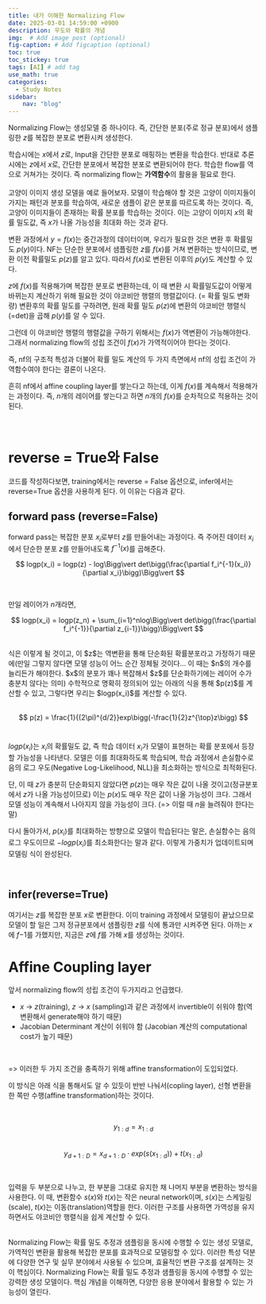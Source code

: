 ```yaml
---
title: 내가 이해한 Normalizing Flow
date: 2025-03-01 14:59:00 +0900
description: 우도와 확률의 개념
img:  # Add image post (optional)
fig-caption: # Add figcaption (optional)
toc: true
toc_stickey: true
tags: [AI] # add tag
use_math: true
categories:
  - Study Notes
sidebar:
    nav: "blog"
---
```



Normalizing Flow는 생성모델 중 하나이다. 즉, 간단한 분포(주로 정규 분포)에서 샘플링한 $z$를 복잡한 분포로 변환시켜 생성한다. <br/>

학습시에는 $x$에서 $z$로, Input을 간단한 분포로 매핑하는 변환을 학습한다. 반대로 추론시에는 $z$에서 $x$로, 간단한 분포에서 복잡한 분포로 변환되어야 한다. 학습한 flow를 역으로 거쳐가는 것이다. 즉 normalizing flow는 **가역함수**의 활용을 필요로 한다. 
<br/>
<br/>
고양이 이미지 생성 모델을 예로 들어보자. 모델이 학습해야 할 것은 고양이 이미지들이 가지는 패턴과 분포를 학습하여, 새로운 샘플이 같은 분포를 따르도록 하는 것이다. 즉, 고양이 이미지들이 존재하는 확률 분포를 학습하는 것이다. 이는 고양이 이미지 $x$의 확률 밀도값, 즉 $x$가 나올 가능성을 최대화 하는 것과 같다.
<br/>

변환 과정에서 $y = f(x)$는 중간과정의 데이터이며, 우리가 필요한 것은 변환 후 확률밀도 $p(y)$이다. NF는 단순한 분포에서 샘플링한 $z$를 $f(x)$를 거쳐 변환하는 방식이므로,  변환 이전 확률밀도 $p(z)$를 알고 있다. 따라서 $f(x)$로 변환된 이후의 $p(y)$도 계산할 수 있다.
<br/>

$z$에 $f(x)$를 적용해가며 복잡한 분포로 변환하는데, 이 때 변환 시 확률밀도값이 어떻게 바뀌는지 계산하기 위해 필요한 것이 야코비안 행렬의 행렬값이다. (= 확률 밀도 변화량)
변환후의 확률 밀도를 구하려면, 원래 확률 밀도 $p(z)$에 변환의 야코비안 행렬식(=det)을 곱해 $p(y)$를 알 수 있다.
<br/>

그런데 이 야코비안 행렬의 행렬값을 구하기 위해서는 $f(x)$가 역변환이 가능해야한다. 그래서 normalizing flow의 성립 조건이 $f(x)$가 가역적이어야 한다는 것이다.
<br/>

즉, nf의 구조적 특성과 더불어 확률 밀도 계산의 두 가지 측면에서 nf의 성립 조건이 가역함수여야 한다는 결론이 나온다.
<br/>

흔히 nf에서 affine coupling layer를 쌓는다고 하는데, 이게 $f(x)$를 계속해서 적용해가는 과정이다. 즉, $n$개의 레이어를 쌓는다고 하면 $n$개의 $f(x)$를 순차적으로 적용하는 것이 된다.
<br/>
<br/>
<br/>

# reverse = True와 False

코드를 작성하다보면, training에서는 reverse = False 옵션으로, infer에서는 reverse=True 옵션을 사용하게 된다. 이 이유는 다음과 같다.
<br/>

##  forward pass (reverse=False)

forward pass는 복잡한 분포 $x_i$로부터 $z$를 만들어내는 과정이다. 즉 주어진 데이터 $x_i$에서 단순한 분포 $z$를 만들어내도록 $f^{-1}(x)$를 곱해준다.
<br/>

$$
logp(x_i) = logp(z) - log\Bigg\vert det\bigg(\frac{\partial f_i^{-1}(x_i)}{\partial x_i}\bigg)\Bigg\vert
$$

<br/>

만일 레이어가 $n$개라면,
<br/>

$$
logp(x_i) = logp(z_n) + \sum_{i=1}^nlog\Bigg\vert det\bigg(\frac{\partial f_i^{-1}}{\partial z_{i-1}}\bigg)\Bigg\vert
$$

<br/>
식은 이렇게 될 것이고, 이 $z$는 역변환을 통해 단순화된 확률분포라고 가정하기 때문에(만일 그렇지 않다면 모델 성능이 어느 순간 정체될 것이다... 이 때는 $n$의 개수를 늘리든가 해야한다. $x$의 분포가 꽤나 복잡해서 $z$를 단순화하기에는 레이어 수가 충분치 않다는 의미) 수학적으로 명확히 정의되어 있는 아래의 식을 통해 $p(z)$를 계산할 수 있고, 그렇다면 우리는 $logp(x_i)$를 계산할 수 있다.
<br/>
<br/>

$$
p(z) = \frac{1}{(2\pi)^{d/2}}exp\bigg(-\frac{1}{2}z^{\top}z\bigg)
$$
<br/>

$logp(x_i)$는 $x_i$의 확률밀도 값, 즉 학습 데이터 $x_i$가 모델이 표현하는 확률 분포에서 등장할 가능성을 나타낸다. 모델은 이를 최대화하도록 학습되며, 학습 과정에서 손실함수로 음의 로그 우도(Negative Log-Likelihood, NLL)을 최소화하는 방식으로 최적화된다.
<br/>

단, 이 때 $z$가 충분히 단순화되지 않았다면 $p(z)$는 매우 작은 값이 나올 것이고(정규분포에서 $z$가 나올 가능성이므로) 이는 $p(x)$도 매우 작은 값이 나올 가능성이 크다. 그래서 모델 성능이 계속해서 나아지지 않을 가능성이 크다. (=> 이럴 때 $n$을 늘려줘야 한다는 말)
<br/>

다시 돌아가서, $p(x_i)$를 최대화하는 방향으로 모델이 학습된다는 말은, 손실함수는 음의 로그 우도이므로 $-logp(x_i)$를 최소화한다는 말과 같다. 이렇게 가중치가 업데이트되며 모델링 식이 완성된다.

<br/>

## infer(reverse=True)

여기서는 $z$를 복잡한 분포 $x$로 변환한다. 이미 training 과정에서 모델링이 끝났으므로 모델이 할 일은 그저 정규분포에서 샘플링한 $z$를 식에 통과만 시켜주면 된다. 아까는 $x$에 $f{-1}$를 가했지만, 지금은 $z$에 $f$를 가해 $x$를 생성하는 것이다.
<br/>

# Affine Coupling layer

앞서 normalizing flow의 성립 조건이 두가지라고 언급했다.
<br/>

- $x$ → $z$(training), $z$ → $x$ (sampling)과 같은 과정에서 invertible이 쉬워야 함(역변환해서 generate해야 하기 때문)
- Jacobian Determinant 계산이 쉬워야 함 (Jacobian 계산의 computational cost가 높기 때문)

<br/>

=> 이러한 두 가지 조건을 충족하기 위해 affine transformation이 도입되었다.
<br/>

이 방식은 아래 식을 통해서도 알 수 있듯이 반반 나눠서(copling layer), 선형 변환을 한 쪽만 수행(affine transformation)하는 것이다.

<br/>

$$
y_{1:d} = x_{1:d}
$$
<br/>
$$
y_{d+1:D} = x_{d+1:D} \cdot exp(s(x_{1:d})) + t(x_{1:d})
$$

<br/>

입력을 두 부분으로 나누고, 한 부분을 그대로 유지한 채 나머지 부분을 변환하는 방식을 사용한다. 이 때, 변환함수 $s(x)$와 $t(x)$는 작은 neural network이며, $s(x)$는 스케일링(scale), $t(x)$는 이동(translation)역할을 한다. 이러한 구조를 사용하면 가역성을 유지하면서도 야코비안 행렬식을 쉽게 계산할 수 있다.
<br/>
<br/>

Normalizing Flow는 확률 밀도 추정과 샘플링을 동시에 수행할 수 있는 생성 모델로, 가역적인 변환을 활용해 복잡한 분포를 효과적으로 모델링할 수 있다. 이러한 특성 덕분에 다양한 연구 및 실무 분야에서 사용될 수 있으며, 효율적인 변환 구조를 설계하는 것이 핵심이다. Normalizing Flow는 확률 밀도 추정과 샘플링을 동시에 수행할 수 있는 강력한 생성 모델이다. 핵심 개념을 이해하면, 다양한 응용 분야에서 활용할 수 있는 가능성이 열린다.
